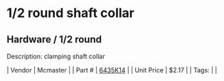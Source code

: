 # 1/2 round shaft collar
## Hardware / 1/2 round
Description: 	clamping shaft collar 

| Vendor | Mcmaster | 
| Part # | [6435K14](https://www.mcmaster.com/#6435K14) | 
| Unit Price | $2.17 | 
| Tags: |  | 

